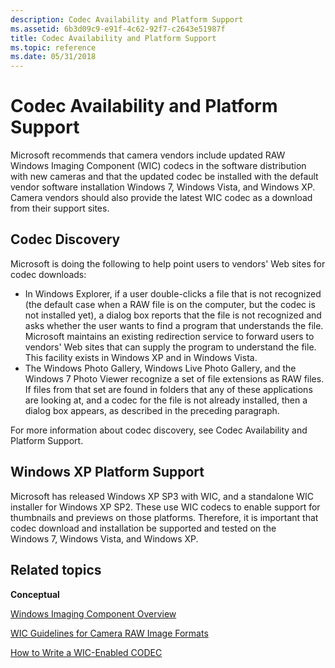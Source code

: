 ```yaml
---
description: Codec Availability and Platform Support
ms.assetid: 6b3d09c9-e91f-4c62-92f7-c2643e51987f
title: Codec Availability and Platform Support
ms.topic: reference
ms.date: 05/31/2018
---
```


# Codec Availability and Platform Support

Microsoft recommends that camera vendors include updated RAW Windows Imaging Component (WIC) codecs in the software distribution with new cameras and that the updated codec be installed with the default vendor software installation Windows 7, Windows Vista, and Windows XP. Camera vendors should also provide the latest WIC codec as a download from their support sites.

## Codec Discovery

Microsoft is doing the following to help point users to vendors' Web sites for codec downloads:

-   In Windows Explorer, if a user double-clicks a file that is not recognized (the default case when a RAW file is on the computer, but the codec is not installed yet), a dialog box reports that the file is not recognized and asks whether the user wants to find a program that understands the file. Microsoft maintains an existing redirection service to forward users to vendors' Web sites that can supply the program to understand the file. This facility exists in Windows XP and in Windows Vista.
-   The Windows Photo Gallery, Windows Live Photo Gallery, and the Windows 7 Photo Viewer recognize a set of file extensions as RAW files. If files from that set are found in folders that any of these applications are looking at, and a codec for the file is not already installed, then a dialog box appears, as described in the preceding paragraph.

For more information about codec discovery, see Codec Availability and Platform Support.

## Windows XP Platform Support

Microsoft has released Windows XP SP3 with WIC, and a standalone WIC installer for Windows XP SP2. These use WIC codecs to enable support for thumbnails and previews on those platforms. Therefore, it is important that codec download and installation be supported and tested on the Windows 7, Windows Vista, and Windows XP.

## Related topics

<dl> <dt>

**Conceptual**
</dt> <dt>

[Windows Imaging Component Overview](-wic-about-windows-imaging-codec.md)
</dt> <dt>

[WIC Guidelines for Camera RAW Image Formats](-wic-rawguidelines.md)
</dt> <dt>

[How to Write a WIC-Enabled CODEC](-wic-howtowriteacodec.md)
</dt> </dl>

 

 



